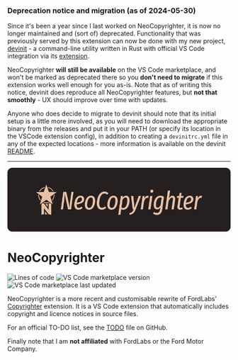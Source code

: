 ### Deprecation notice and migration (as of 2024-05-30)

Since it's been a year since I last worked on NeoCopyrighter, it is now no longer maintained and (sort of) deprecated. Functionality that was
previously served by this extension can now be done with my new project, [devinit](https://github.com/kosude/devinit) - a command-line utility
written in Rust with official VS Code integration via its [extension](https://marketplace.visualstudio.com/items?itemName=jack-bennett.devinit-vsc).

NeoCopyrighter **will still be available** on the VS Code marketplace, and won't be marked as deprecated there so you **don't need to migrate** if
this extension works well enough for you as-is. Note that as of writing this notice, devinit does reproduce all NeoCopyrighter features, but **not that
smoothly** - UX should improve over time with updates.

Anyone who does decide to migrate to devinit should note that its initial setup is a little more involved, as you will need to download the appropriate
binary from the releases and put it in your PATH (or specify its location in the VSCode extension config), in addition to creating a `devinitrc.yml`
file in any of the expected locations - more information is available on the devinit
[README](https://github.com/kosude/devinit/tree/main?tab=readme-ov-file#readme).

---

<img src="assets/Hero.png">

# NeoCopyrighter

![Lines of code](https://www.aschey.tech/tokei/github.com/kosude/neocopyrighter-vsc)
![VS Code marketplace version](https://img.shields.io/visual-studio-marketplace/v/jack-bennett.neocopyrighter)
![VS Code marketplace last updated](https://img.shields.io/visual-studio-marketplace/last-updated/jack-bennett.neocopyrighter)

NeoCopyrighter is a more recent and customisable rewrite of FordLabs' [Copyrighter](https://github.com/max-wilkinson/copyrighter/) extension. It
is a VS Code extension that automatically includes copyright and licence notices in source files.

For an official TO-DO list, see the [TODO](https://github.com/kosude/neocopyrighter-vsc/blob/master/TODO.md) file on GitHub.

Finally note that I am **not affiliated** with FordLabs or the Ford Motor Company.
